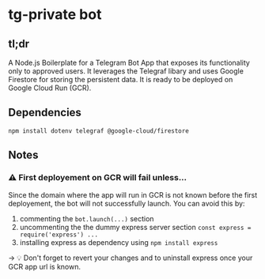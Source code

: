 # tg-private bot
## tl;dr
A Node.js Boilerplate for a Telegram Bot App that exposes its functionality only to approved users.
It leverages the Telegraf libary and uses Google Firestore for storing the persistent data. 
It is ready to be deployed on Google Cloud Run (GCR).

## Dependencies
`npm install dotenv telegraf @google-cloud/firestore`

## Notes
### ⚠️ First deployement on GCR will fail unless...
Since the domain where the app will run in GCR is not known before the first deployement, the bot will not successfully launch. You can avoid this by:
1. commenting the `bot.launch(...)` section 
2. uncommenting the the dummy express server section `const express = require('express') ...`
3. installing express as dependency using `npm install express`

→ 💡 Don't forget to revert your changes and to uninstall express once your GCR app url is known.
